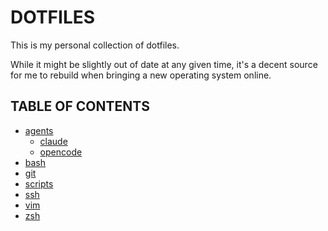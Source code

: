 # DOTFILES

This is my personal collection of dotfiles.

While it might be slightly out of date at any given time, it's a decent source for me to rebuild when bringing a new operating system online.

## TABLE OF CONTENTS

- [agents](./agents)
    - [claude](./agents/claude/)
    - [opencode](./agents/opencode/)
- [bash](./bash)
- [git](./git)
- [scripts](./scripts)
- [ssh](./ssh)
- [vim](./vim)
- [zsh](./zsh)